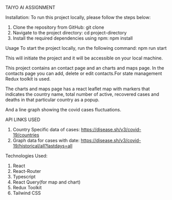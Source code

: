 TAIYO AI ASSIGNMENT

Installation:
To run this project locally, please follow the steps below:

1. Clone the repository from GitHub: git clone <repo-link>
2. Navigate to the project directory: cd project-directory
3. Install the required dependencies using npm: npm install

Usage
To start the project locally, run the following command: npm run start

This will initiate the project and it will be accessible on your local machine.

This project contains an contact page and an charts and maps page. In the contacts page you can add, delete or edit contacts.For state management Redux toolkit is used.

The charts and maps page has a react leaflet map with markers that indicates the country name, total number of active, recovered cases and deaths in that particular country as a popup.

And a line graph showing the covid cases fluctuations.

API LINKS USED

1. Country Specific data of cases: https://disease.sh/v3/covid-19/countries
2. Graph data for cases with date: https://disease.sh/v3/covid-19/historical/all?lastdays=all

Technologies Used:

1. React
2. React-Router
3. Typescript
4. React Query(for map and chart)
5. Redux Toolkit
6. Tailwind CSS
